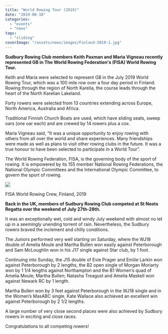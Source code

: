 ```yaml
---
title: "World Rowing Tour (2019)"
date: "2019-08-18"
categories:
  - "events"
  - "news"
tags:
  - "sliding"
coverImage: "/assets/news/images/Finland-2019-1.jpg"
---
```


**Sudbury Rowing Club members Keith Paxman and Maria Vigneau recently represented GB in The World Rowing Federation's (FISA) World Rowing Tour.**

Keith and Maria were selected to represent GB in the July 2019 World Rowing Tour, which was a 100 mile row over a four day period in Finland. Rowing through the region of North Karelia, the course leads through the heart of the North Karelian Lakeland.

Forty rowers were selected from 13 countries extending across Europe, North America, Australia and Africa.

Traditional Finnish Church Boats are used, which have sliding seats, sweep oars (one oar each) and are crewed by 14 rowers plus a cox.

Maria Vigneau said, “It was a unique opportunity to enjoy rowing with others from all over the world and share experiences. Many friendships were made as well as plans to visit other rowing clubs in the future. It was a true honour to have been selected to participate in a World Tour”.

The World Rowing Federation, FISA, is the governing body of the sport of rowing. It is empowered by its 155 member National Rowing Federations, the National Olympic Committees and the International Olympic Committee, to govern the sport of rowing.

![](/assets/news/images/Finland-2019-2.jpg)

FISA World Rowing Crew, Finland, 2019

**Back in the UK, members of Sudbury Rowing Club competed at St Neots Regatta over the weekend of July 27th-28th.**

It was an exceptionally wet, cold and windy July weekend with almost no let up in a seemingly unending torrent of rain. Nevertheless, the Sudbury rowers braved the inclement and chilly conditions.

The Juniors performed very well starting on Saturday, where the WJ18 double of Amelia Moule and Martha Bullen won easily against Peterborough and Sam McLoughlin won in his J17 single against Star club, by 1 foot.

Continuing into Sunday, the J15 double of Evie Prager and Emilie Larkin won against Peterborough by 2 lengths, the B2 open single of Morgan Moriarty won by 1 1/4 lengths against Northampton and the B1 Women’s quad of Amelia Moule; Martha Bullen; Natasha Treagust and Amelia Maskell won against Newark RC by 1 length.

Martha Bullen won by 3 feet against Peterborough in the WJ18 single and in the Women’s MasABC single, Kate Wallace also achieved an excellent win against Peterborough by 2 1/2 lengths.

A large number of very close second places were also achieved by Sudbury rowers in exciting and close races.

Congratulations to all competing rowers!
